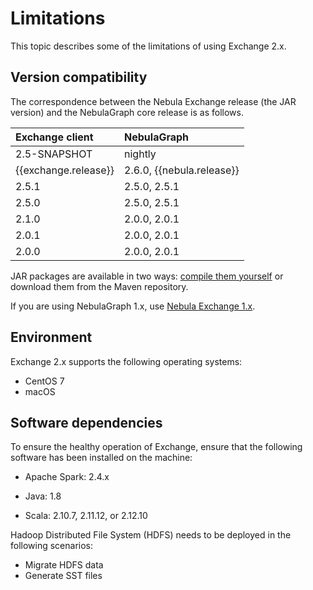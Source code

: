 # Limitations

This topic describes some of the limitations of using Exchange 2.x.

## Version compatibility

The correspondence between the Nebula Exchange release (the JAR version) and the NebulaGraph core release is as follows.

|Exchange client|NebulaGraph|
|:---|:---|
|2.5-SNAPSHOT|nightly|
|{{exchange.release}}|2.6.0, {{nebula.release}}|
|2.5.1|2.5.0, 2.5.1|
|2.5.0|2.5.0, 2.5.1|
|2.1.0|2.0.0, 2.0.1|
|2.0.1|2.0.0, 2.0.1|
|2.0.0|2.0.0, 2.0.1|

JAR packages are available in two ways: [compile them yourself](../ex-ug-compile.md) or download them from the Maven repository.

If you are using NebulaGraph 1.x, use [Nebula Exchange 1.x](https://github.com/vesoft-inc/nebula-java/tree/v1.0/tools "Click to go to GitHub").

## Environment

Exchange 2.x supports the following operating systems:

- CentOS 7
- macOS

## Software dependencies

To ensure the healthy operation of Exchange, ensure that the following software has been installed on the machine:

- Apache Spark: 2.4.x

- Java: 1.8

- Scala: 2.10.7, 2.11.12, or 2.12.10

Hadoop Distributed File System (HDFS) needs to be deployed in the following scenarios:

- Migrate HDFS data
- Generate SST files
